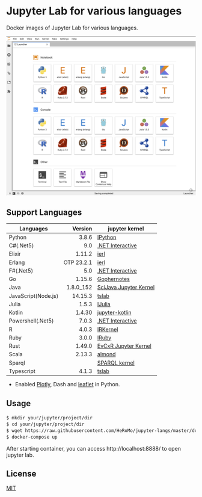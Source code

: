 # Jupyter Lab for various languages

Docker images of Jupyter Lab for various languages.

![Launcher](./doc/launcher.png)

## Support Languages

|Languages|Version|jupyter kernel|
|---|--:|---|
| Python|3.8.6|[IPython](https://ipython.org/)|
| C#(.Net5)| 9.0 | [.NET Interactive](https://github.com/dotnet/interactive)|
| Elixir|1.11.2|[ierl](https://github.com/filmor/ierl)|
| Erlang|OTP 23.2.1|[ierl](https://github.com/filmor/ierl)|
| F#(.Net5)| 5.0 | [.NET Interactive](https://github.com/dotnet/interactive)|
| Go|1.15.6|[Gophernotes](https://github.com/gopherdata/gophernotes)|
| Java |1.8.0_152|[SciJava Jupyter Kernel](https://github.com/hadim/scijava-jupyter-kernel)|
| JavaScript(Node.js)|14.15.3|[tslab](https://github.com/yunabe/tslab)|
| Julia |1.5.3|[IJulia](https://github.com/JuliaLang/IJulia.jl)|
| Kotlin|1.4.30|[jupyter\-kotlin](https://github.com/ligee/kotlin-jupyter)|
| Powershell(.Net5)| 7.0.3 | [.NET Interactive](https://github.com/dotnet/interactive)|
| R |4.0.3|[IRKernel](http://irkernel.github.io/)|
| Ruby| 3.0.0 |[IRuby](https://github.com/SciRuby/iruby)|
| Rust |1.49.0|[EvCxR Jupyter Kernel](https://github.com/google/evcxr/tree/master/evcxr_jupyter)|
| Scala |2.13.3|[almond](https://github.com/almond-sh/almond)|
| Sparql||[SPARQL kernel](https://github.com/paulovn/sparql-kernel)|
| Typescript| 4.1.3 | [tslab](https://github.com/yunabe/tslab)|

* Enabled [Plotly](https://plotly.com/python/), Dash and [leaflet](https://ipyleaflet.readthedocs.io/en/latest/) in Python.

## Usage 

```bash
$ mkdir your/jupyter/project/dir
$ cd your/jupyter/project/dir
$ wget https://raw.githubusercontent.com/HeRoMo/jupyter-langs/master/docker-compose.yml
$ docker-compose up
```

After starting container, you can access http://localhost:8888/ to open jupyter lab.

## License

[MIT](License.txt)
